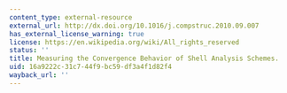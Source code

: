 ```yaml
---
content_type: external-resource
external_url: http://dx.doi.org/10.1016/j.compstruc.2010.09.007
has_external_license_warning: true
license: https://en.wikipedia.org/wiki/All_rights_reserved
status: ''
title: Measuring the Convergence Behavior of Shell Analysis Schemes.
uid: 16a9222c-31c7-44f9-bc59-df3a4f1d82f4
wayback_url: ''
---
```

